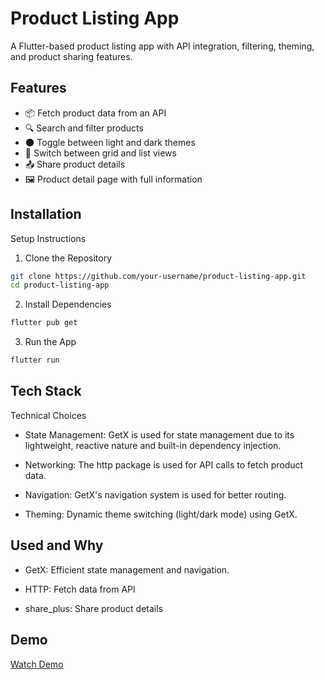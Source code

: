 
# Product Listing App

A Flutter-based product listing app with API integration, filtering, theming, and product sharing features.


## Features

- 📦 Fetch product data from an API
- 🔍 Search and filter products
- 🌑 Toggle between light and dark themes
- 🔄 Switch between grid and list views
- 📤 Share product details
- 🖼️ Product detail page with full information


## Installation

Setup Instructions

1. Clone the Repository

```bash
git clone https://github.com/your-username/product-listing-app.git  
cd product-listing-app 
```

2. Install Dependencies

```bash
flutter pub get  
```

3. Run the App

```bash
flutter run 
```
    
## Tech Stack

Technical Choices

- State Management: GetX is used for state management due to its lightweight, reactive nature and built-in dependency injection.

- Networking: The http package is used for API calls to fetch product data.

- Navigation: GetX's navigation system is used for better routing.

- Theming: Dynamic theme switching (light/dark mode) using GetX.


## Used and Why

- GetX: Efficient state management and navigation.

- HTTP: Fetch data from API

- share_plus: Share product details

## Demo

[Watch Demo]('https://drive.google.com/file/d/19GMAnv2n3ebeyyN1kQOxNgVpF7b_APh0/view?usp=drive_link')

